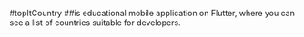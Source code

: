 #topItCountry
##is educational mobile application on Flutter, where you can see a list of countries suitable for developers.
